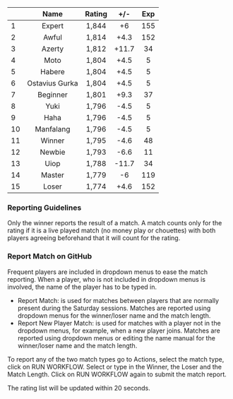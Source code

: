 | |Name|Rating|+/-|Exp|
|-|:--:|:----:|:-:|:-:|
|1|Expert|1,844|+6|155|
|2|Awful|1,814|+4.3|152|
|3|Azerty|1,812|+11.7|34|
|4|Moto|1,804|+4.5|5|
|5|Habere|1,804|+4.5|5|
|6|Ostavius Gurka|1,804|+4.5|5|
|7|Beginner|1,801|+9.3|37|
|8|Yuki|1,796|-4.5|5|
|9|Haha|1,796|-4.5|5|
|10|Manfalang|1,796|-4.5|5|
|11|Winner|1,795|-4.6|48|
|12|Newbie|1,793|-6.6|11|
|13|Uiop|1,788|-11.7|34|
|14|Master|1,779|-6|119|
|15|Loser|1,774|+4.6|152|


### Reporting Guidelines

Only the winner reports the result of a match.
A match counts only for the rating if it is a live played match (no money play or chouettes)
with both players agreeing beforehand that it will count for the rating.


### Report Match on GitHub

Frequent players are included in dropdown menus to ease the match reporting.
When a player, who is not included in dropdown menus is involved, the name of the player has to be typed in.

- Report Match:  is used for matches between players that are normally present during the Saturday sessions.
  Matches are reported using dropdown menus for the winner/loser name and the match length.
- Report New Player Match:  is used for matches with a player not in the dropdown menus, for example, when a new player joins.
  Matches are reported using dropdown menus or editing the name manual for the winner/loser name and the match length.

To report any of the two match types go to Actions, select the match type, click on RUN WORKFLOW.
Select or type in the Winner, the Loser and the Match Length.
Click on RUN WORKFLOW again to submit the match report.

The rating list will be updated within 20 seconds.
